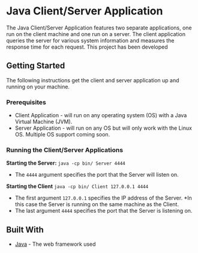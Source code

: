 # Java Client/Server Application
The Java Client/Server Application features two separate applications, one run on the client machine and one run on a server. The client application queries the server for various system information and measures the response time for each request. This project has been developed 

## Getting Started
The following instructions get the client and server application up and running on your machine.

### Prerequisites
* Client Application - will run on any operating system (OS) with a Java Virtual Machine (JVM).
* Server Application - will run on any OS but will only work with the Linux OS. Multiple OS support coming soon.

### Running the Client/Server Applications

**Starting the Server:**
```java -cp bin/ Server 4444```
- The `4444` argument specifies the port that the Server will listen on.

**Starting the Client**
```java -cp bin/ Client 127.0.0.1 4444```
- The first argument `127.0.0.1` specifies the IP address of the Server. *In this case the Server is running on the same machine as the Client.
- The last argument `4444` specifies the port that the Server is listening on.

## Built With
* [Java](https://www.oracle.com/java/) - The web framework used
